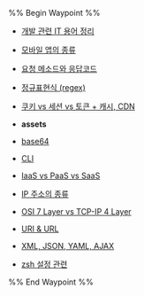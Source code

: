 %% Begin Waypoint %%
- [개발 관련 IT 용어 정리](./%EA%B0%9C%EB%B0%9C%20%EA%B4%80%EB%A0%A8%20IT%20%EC%9A%A9%EC%96%B4%20%EC%A0%95%EB%A6%AC.md)
- [모바일 앱의 종류](./%EB%AA%A8%EB%B0%94%EC%9D%BC%20%EC%95%B1%EC%9D%98%20%EC%A2%85%EB%A5%98.md)
- [요청 메소드와 응답코드](./%EC%9A%94%EC%B2%AD%20%EB%A9%94%EC%86%8C%EB%93%9C%EC%99%80%20%EC%9D%91%EB%8B%B5%EC%BD%94%EB%93%9C.md)
- [정규표현식 (regex)](./%EC%A0%95%EA%B7%9C%ED%91%9C%ED%98%84%EC%8B%9D%20(regex).md)
- [쿠키 vs 세션 vs 토큰 + 캐시, CDN](./%EC%BF%A0%ED%82%A4%20vs%20%EC%84%B8%EC%85%98%20vs%20%ED%86%A0%ED%81%B0%20+%20%EC%BA%90%EC%8B%9C,%20CDN.md)
- **assets**

- [base64](./base64.md)
- [CLI](./CLI.md)
- [IaaS vs PaaS vs SaaS](./IaaS%20vs%20PaaS%20vs%20SaaS.md)
- [IP 주소의 종류](./IP%20%EC%A3%BC%EC%86%8C%EC%9D%98%20%EC%A2%85%EB%A5%98.md)
- [OSI 7 Layer vs TCP-IP 4 Layer](./OSI%207%20Layer%20vs%20TCP-IP%204%20Layer.md)
- [URI & URL](./URI%20&%20URL.md)
- [XML, JSON, YAML, AJAX](./XML,%20JSON,%20YAML,%20AJAX.md)
- [zsh 설정 관련](./zsh%20%EC%84%A4%EC%A0%95%20%EA%B4%80%EB%A0%A8.md)

%% End Waypoint %%